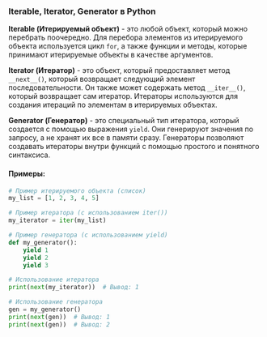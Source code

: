 ### Iterable, Iterator, Generator в Python

**Iterable (Итерируемый объект)** - это любой объект, который можно перебрать поочередно. Для перебора элементов из итерируемого объекта используется цикл `for`, а также функции и методы, которые принимают итерируемые объекты в качестве аргументов.

**Iterator (Итератор)** - это объект, который предоставляет метод `__next__()`, который возвращает следующий элемент последовательности. Он также может содержать метод `__iter__()`, который возвращает сам итератор. Итераторы используются для создания итераций по элементам в итерируемых объектах.

**Generator (Генератор)** - это специальный тип итератора, который создается с помощью выражения `yield`. Они генерируют значения по запросу, а не хранят их все в памяти сразу. Генераторы позволяют создавать итераторы внутри функций с помощью простого и понятного синтаксиса.

#### Примеры:

```python
# Пример итерируемого объекта (список)
my_list = [1, 2, 3, 4, 5]

# Пример итератора (с использованием iter())
my_iterator = iter(my_list)

# Пример генератора (с использованием yield)
def my_generator():
    yield 1
    yield 2
    yield 3

# Использование итератора
print(next(my_iterator))  # Вывод: 1

# Использование генератора
gen = my_generator()
print(next(gen))  # Вывод: 1
print(next(gen))  # Вывод: 2
